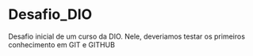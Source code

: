 # Desafio_DIO
Desafio inicial de um curso da DIO.
Nele, deveriamos testar os primeiros conhecimento em GIT e GITHUB
